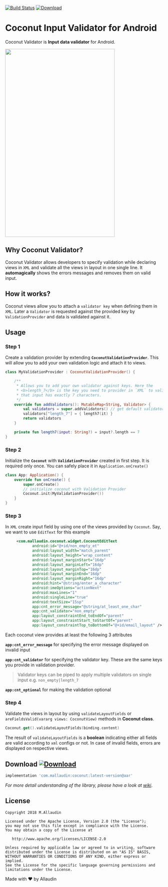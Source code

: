 
[![Build Status](https://travis-ci.org/allaudin/coconut.svg?branch=master)](https://travis-ci.org/allaudin/coconut) [ ![Download](https://api.bintray.com/packages/mallaudin/android/coconut/images/download.svg) ](https://bintray.com/mallaudin/android/coconut/_latestVersion)

# Coconut Input Validator for Android

Coconut Validator is **Input data validator** for Android.


<img src="https://github.com/allaudin/coconut-input-validator/blob/master/coconut.gif" width="350" height="600" /> 

## Why Coconut Validator?

Coconut Validator allows developers to specify validation while declaring views in `XML` and validate
all the views in layout in one single line. It **automagically** shows the errors messages and removes
them on valid input.

## How it works?

Coconut views allow you to attach a `validator key` when defining them in `XML`. Later a `Validator`
is requested against the provided key by `ValidationProvider` and data is validated against it.

## Usage

### Step 1

Create a validation provider by extending **`CoconutValidationProvider`**. This will allow you to add
your own validation logic and attach it to views.

```kotlin
class MyValidationProvider : CoconutValidationProvider() {

    /**
     * Allows you to add your own validator against keys. Here the
     * <b>length_7</b> is the key you need to provider in `XML` to validate
     * that input has exactly 7 characters.
     */
    override fun addValidators(): MutableMap<String, Validator> {
        val validators = super.addValidators() // get default validators
        validators["length_7"] = { length7(it) }
        return validators
    }

    private fun length7(input: String?) = input?.length == 7
}
```

### Step 2

Initialize the **`Coconut`** with **`ValidationProvider`** created in first step. It is required only once. 
You can safely place it in `Application.onCreate()`

```kotlin
class App: Application() {
    override fun onCreate() {
        super.onCreate()
        // initialize coconut with Validation Provider
        Coconut.init(MyValidationProvider())
    }
}
```

### Step 3

In `XML` create input field by using one of the views provided by `Coconut`. Say, we want to use
`EditText` for this example

```xml
     <com.mallaudin.coconut.widget.CoconutEditText
            android:id="@+id/non_empty_et"
            android:layout_width="match_parent"
            android:layout_height="wrap_content"
            android:layout_marginStart="16dp"
            android:layout_marginLeft="16dp"
            android:layout_marginTop="16dp"
            android:layout_marginEnd="16dp"
            android:layout_marginRight="16dp"
            android:hint="@string/enter_a_character"
            android:imeOptions="actionNext"
            android:maxLines="1"
            android:singleLine="true"
            android:textSize="15sp"
            app:cnt_error_message="@string/at_least_one_char"
            app:cnt_validator="non_empty"
            app:layout_constraintEnd_toEndOf="parent"
            app:layout_constraintStart_toStartOf="parent"
            app:layout_constraintTop_toBottomOf="@+id/email_layout" />
```

Each coconut view provides at least the following 3 attributes

**`app:cnt_error_message`** for specifying the error message displayed on invalid input

**`app:cnt_validator`** for specifying the validator key. These are the same keys you provide in 
validation provider. 

> Validator keys can be piped to apply multiple validators on single input e.g.
> `non_empty|length_7`

**`app:cnt_optional`** for making the validation optional


### Step 4

Validate the views in layout by using `validateLayoutFields` or `areFieldsValid(vararg views: CoconutView)`
methods in **Coconut class**.

```kotlin
Coconut.get().validateLayoutFields(binding.content)
```

The result of `validateLayoutFields` is a **boolean** indicating either all fields are valid 
according to `xml` configs or not. In case of invalid fields, errors are displayed on respective 
views.

## Download [ ![Download](https://api.bintray.com/packages/mallaudin/android/coconut/images/download.svg) ](https://bintray.com/mallaudin/android/coconut/_latestVersion)

```groovy
implementation 'com.mallaudin:coconut:latest-version@aar'
```

*For more detail understanding of the library, please have a look at* [*wiki*](https://github.com/allaudin/coconut/wiki).

License
-------

    Copyright 2018 M.Allaudin

    Licensed under the Apache License, Version 2.0 (the "License");
    you may not use this file except in compliance with the License.
    You may obtain a copy of the License at

       http://www.apache.org/licenses/LICENSE-2.0

    Unless required by applicable law or agreed to in writing, software
    distributed under the License is distributed on an "AS IS" BASIS,
    WITHOUT WARRANTIES OR CONDITIONS OF ANY KIND, either express or implied.
    See the License for the specific language governing permissions and
    limitations under the License.

Made with :heart: by Allaudin
